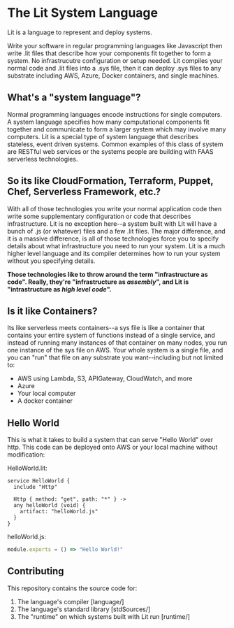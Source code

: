 # The Lit System Language

Lit is a language to represent and deploy systems.

Write your software in regular programming languages like Javascript then write .lit files that describe how your components fit together to form a system.  No infrastrucutre configuration or setup needed.  Lit compiles your normal code and .lit files into a .sys file, then it can deploy .sys files to any substrate including AWS, Azure, Docker containers, and single machines.

## What's a "system language"?

Normal programming languages encode instructions for single computers.  A system language specifies how many computational components fit together and communicate to form a larger system which may involve many computers.  Lit is a special type of system language that describes stateless, event driven systems.  Common examples of this class of system are RESTful web services or the systems people are building with FAAS serverless technologies.


## So its like CloudFormation, Terraform, Puppet, Chef, Serverless Framework, etc.?

With all of those technologies you write your normal application code then write some supplementary configuration or code that describes infrastructure.  Lit is no exception here--a system built with Lit will have a bunch of .js (or whatever) files and a few .lit files.  The major difference, and it is a massive difference, is all of those technologies force you to specify details about what infrastructure you need to run your system.  Lit is a much higher level language and its compiler determines how to run your system without you specifying details.

**Those technologies like to throw around the term "infrastructure as code".  Really, they're "infrastructure as *assembly*", and Lit is "intrastructure as *high level code*".**

## Is it like Containers?

Its like serverless meets containers--a sys file is like a container that contains your entire system of functions instead of a single service, and instead of running many instances of that container on many nodes, you run one instance of the sys file on AWS.  Your whole system is a single file, and you can "run" that file on any substrate you want--including but not limited to:

  - AWS using Lambda, S3, APIGateway, CloudWatch, and more
  - Azure
  - Your local computer
  - A docker container


## Hello World

This is what it takes to build a system that can serve "Hello World" over http.  This code can be deployed onto AWS or your local machine without modification:

HelloWorld.lit:
```
service HelloWorld {
  include "Http"

  Http { method: "get", path: "*" } ->
  any helloWorld (void) {
    artifact: "helloWorld.js"
  }
}
```

helloWorld.js:
```js
module.exports = () => "Hello World!"
```

## Contributing

This repository contains the source code for:
  1) The language's compiler [language/]
  2) The language's standard library [stdSources/]
  3) The "runtime" on which systems built with Lit run [runtime/]
